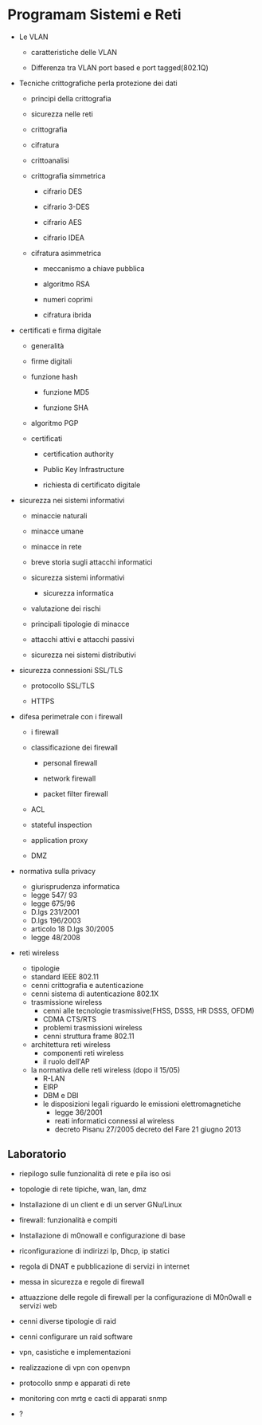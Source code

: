 # Programam Sistemi e Reti

- Le VLAN
	
	- caratteristiche delle VLAN
	
	- Differenza tra VLAN port based e port tagged(802.1Q)

- Tecniche crittografiche perla protezione dei dati
	
	- principi della crittografia
	
	- sicurezza nelle reti
	
	- crittografia
	
	- cifratura
	
	- crittoanalisi
	
	- crittografia simmetrica
		
		- cifrario DES
		
		- cifrario 3-DES
		
		- cifrario AES
		
		- cifrario IDEA
	
	-  cifratura asimmetrica
		
		- meccanismo a chiave pubblica
		
		- algoritmo RSA
		
		- numeri coprimi
		
		- cifratura ibrida
- certificati e firma digitale
	
	- generalità
	
	- firme digitali
	
	- funzione hash
		
		- funzione MD5
		
		- funzione SHA
	
	- algoritmo PGP
	
	- certificati
		- certification authority
		
		- Public Key Infrastructure
		
		- richiesta di certificato digitale

- sicurezza nei sistemi informativi
	
	- minaccie naturali
	
	- minacce umane
	
	- minacce in rete 
	
	- breve storia sugli attacchi informatici
	
	- sicurezza sistemi informativi
		
		- sicurezza informatica
	
	- valutazione dei rischi
	
	- principali tipologie di minacce
	
	- attacchi attivi e attacchi passivi
	
	- sicurezza nei sistemi distributivi

- sicurezza connessioni SSL/TLS
	
	- protocollo SSL/TLS
	
	- HTTPS

- difesa perimetrale con i firewall 
	
	- i firewall 
	
	- classificazione dei firewall
		
		- personal firewall
		
		- network firewall 
		
		- packet filter firewall
	
	- ACL
	
	- stateful inspection
	
	- application proxy
	
	- DMZ

- normativa sulla privacy
	
	- giurisprudenza informatica
	- legge 547/ 93
	- legge 675/96
	- D.lgs 231/2001
	- D.lgs 196/2003
	- articolo 18 D.lgs 30/2005
	- legge 48/2008

- reti wireless
	- tipologie
	- standard IEEE 802.11
	- cenni crittografia e autenticazione
	- cenni sistema di autenticazione 802.1X
	- trasmissione wireless
		- cenni alle tecnologie trasmissive(FHSS, DSSS, HR DSSS, OFDM)
		- CDMA CTS/RTS
		- problemi trasmissioni wireless
		- cenni struttura frame 802.11
	- architettura reti wireless
		- componenti reti wireless
		- il ruolo dell'AP
	- la normativa delle reti wireless (dopo il 15/05)
		- R-LAN
		- EIRP 
		- DBM e DBI
		- le disposizioni legali riguardo le emissioni elettromagnetiche
			- legge 36/2001
			- reati informatici connessi al wireless
			- decreto Pisanu 27/2005 decreto del Fare 21 giugno 2013

## Laboratorio

- riepilogo sulle funzionalità di rete e pila iso osi
- topologie di rete tipiche, wan, lan, dmz
- Installazione di un client e di un server GNu/Linux
- firewall: funzionalità e compiti
- Installazione di m0nowall e configurazione di base
- riconfigurazione di indirizzi Ip, Dhcp, ip statici
- regola di DNAT e pubblicazione di servizi in internet
- messa in sicurezza e regole di firewall
- attuazzione delle regole di firewall per la configurazione di M0n0wall e servizi web
- cenni diverse tipologie di raid
- cenni configurare un raid software
- vpn, casistiche e implementazioni
- realizzazione di vpn con openvpn
- protocollo snmp e apparati di rete
- monitoring con mrtg e cacti di apparati snmp

- ?
<!--stackedit_data:
eyJoaXN0b3J5IjpbMTU2MDU4ODc0MSwyMTAzMjE0NTc0LC0yMD
g4NzQ2NjEyXX0=
-->